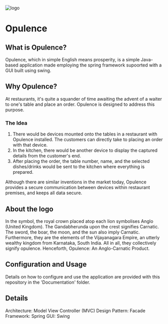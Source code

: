 ![logo](https://user-images.githubusercontent.com/53004679/213638171-dee90348-3f99-4cf3-89a0-485813a611e1.jpg)
# Opulence
## What is Opulence?
Opulence, which in simple English means prosperity, is a simple Java-based application made employing the spring framework supoorted with a GUI built using swing.

## Why Opulence?
At restaurants, it's quite a squander of time awaiting the advent of a waiter to one's table and place an order. Opulence is designed to address this purpose.

### The Idea
1. There would be devices mounted onto the tables in a restaurant with Opulence installed. The customers can directly take to placing an order with that device.
2. In the kitchen, there would be another device to display the captured details from the customer's end.
3. After placing the order, the table number, name, and the selected dishes/drinks would be sent to the kitchen where everything is prepared.

Although there are similar inventions in the market today, Opulence provides a secure communication between devices within restaurant premises, and keeps all data secure.

## About the logo
In the symbol, the royal crown placed atop each lion symbolises Anglo (United Kingdom). The Gandabherunda upon the crest signifies Carnatic. The sword, the boar, the moon, and the sun also imply Carnatic. Furthermore, they are the elements of the Vijayanagara Empire, an utterly wealthy kingdom from Karnataka, South India. All in all, they collectively signify opulence. Henceforth, Opulence: An Anglo-Carnatic Product.

## Configuration and Usage
Details on how to configure and use the application are provided with this repository in the 'Documentation' folder.

## Details
Architecture: Model View Controller (MVC)
Design Pattern: Facade
Framework: Spring
GUI: Swing
